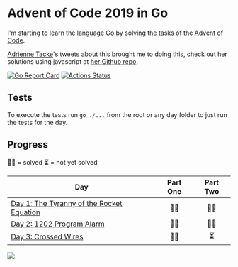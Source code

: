 # Advent of Code 2019 in Go
I'm starting to learn the language [Go](https://golang.org/) by solving the tasks of the [Advent of Code](https://adventofcode.com/).

[Adrienne Tacke](http://adrienne.io/)'s tweets about this brought me to doing this, check out her solutions using javascript at [her Github repo](https://github.com/adriennetacke/advent-of-code-2019).

[![Go Report Card](https://goreportcard.com/badge/github.com/dArignac/advent-of-code-2019)](https://goreportcard.com/report/github.com/dArignac/advent-of-code-2019)
[![Actions Status](https://github.com/dArignac/advent-of-code-2019/workflows/Go/badge.svg)](https://github.com/dArignac/advent-of-code-2019/actions)

## Tests
To execute the tests run `go ./...` from the root or any day folder to just run the tests for the day.

## Progress

👌🏻 = solved
⏳ = not yet solved

| Day  | Part One | Part Two | 
|---|:---:|:---:|
| [Day 1: The Tyranny of the Rocket Equation](https://github.com/dArignac/advent-of-code-2019/tree/master/day1) | 👌🏻 | 👌🏻 |
| [Day 2: 1202 Program Alarm](https://github.com/dArignac/advent-of-code-2019/tree/master/day2) | 👌🏻 | 👌🏻 |
| [Day 3: Crossed Wires](https://github.com/dArignac/advent-of-code-2019/tree/master/day3) | 👌🏻 | ⏳ |

![](https://media.giphy.com/media/3oz8xIGBOOz0fJuY2k/source.gif)
